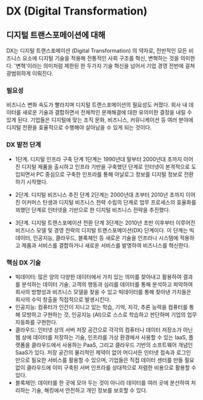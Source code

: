 # DX (Digital Transformation)
## 디지털 트랜스포메이션에 대해 

DX는 디지털 트랜스포메이션 (Digital Transformation) 의 약자로, 전반적인 모든 비즈니스 요소에 디지털 기술을 적용해 전통적인 사회 구조를 혁신, 변혁하는 것을 의미한다. '변혁'이라는 의미처럼 제한된 한 두가지 기술 혁신을 넘어서 기업 경영 전반에 걸쳐 광범위하게 이뤄진다.

### 필요성
비즈니스 변화 속도가 빨라지며 디지털 트랜스포메이션의 필요성도 커졌다. 회사 내 데이터를 새로운 기술과 결합하면서 전체적인 문제해결에 대한 유의미한 결정을 내릴 수 있게 된다. 기업들은 디지털에 맞는 조직 문화, 비즈니스, 커뮤니케이션 등 여러 분야에 디지털 전환을 효율적으로 수행해야 살아남을 수 있게 되는 것이다.   

### DX 발전 단계
- 1단계. 디지털 인프라 구축 단계
1단계는 1990년대 말부터 2000년대 초까지 이어진 디지털 제품을 출시하고 인프라 기반을 구축했던 단계로 인터넷이 본격적으로 도입되면서 PC 중심으로 구축한 인프라를 통해 아날로그 정보를 디지털 정보로 전환하기 시작했다.

- 2단계. 디지털 비즈니스 추진 단계
2단계는 2000년대 초부터 2010년 초까지 이어진 이커머스 탄생과 디지털 비즈니스 전략 수립의 단계로 업무 프로세스의 효율화를 꾀했던 단계로 인터넷을 기반으로 한 디지털 비즈니스 전략을 추진했다.

- 3단계. 디지털 트랜스포메이션 전환 단계
3단계는 2010년 초반 이후부터 이루어진 비즈니스 모델 및 경영 전략의 디지털 트랜스포메이션(DX) 단계이다. 이 단계는 빅데이터, 인공지능, 클라우드, 블록체인 등 새로운 기술을 인프라나 시스템에 적용하고 제품과 서비스를 결합하거나 새로운 서비스를 발명하여 비즈니스를 혁신한다.


### 핵심 DX 기술
* 빅데이터: 많은 양의 다양한 데이터에서 가치 있는 의미를 찾아내고 활용하여 결과를 분석하는 데이터 기술, 고객의 행동과 심리를 데이터를 통해 분석하고 파악하여 회사의 방향성과 비즈니스 모델을 찾을 수 있고 빅데이터를 통해 찾아낸 가치들은 회사의 수익 창출을 직접적으로 발생시킨다.
* 인공지능: 컴퓨터가 인간이 지니고 있는 학습, 기억, 지각, 추론 능력을 컴퓨터를 통해 모방하고 구현하는 것, 인공지능 (AI)으로 스스로 학습하고 판단하며 기업의 업무 자동화를 구현한다.
* 클라우드: 인터넷 상의 서버 저장 공간으로 각각의 컴퓨터나 데이터 저장소가 아닌 웹 상에 데이터를 저장하는 기술, 인프라를 가상 환경에서 사용할 수 있는 IaaS, 플랫폼을 클라우드에서 사용하는 PaaS, 그리고 클라우드 기반의 소프트웨어 개념인 SaaS가 있다. 저장 공간의 물리적인 제약이 없어 어디서든 인터넷 접속과 로그인 만으로 필요한 서비스를 활용할 수 있으며, 기업들은 직접 데이터 센터를 만들 필요 없이 클라우드에 이미 구축된 서버 인프라를 상대적으로 저렴한 비용으로 활용할 수 있다.
* 블록체인: 데이터를 한 곳에 모아 두는 것이 아니라 데이터를 여러 곳에 분산하여 처리하는 기술, 해킹에서 안전하고 개인 정보를 보호할 수 있다.


